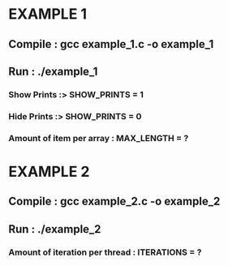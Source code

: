 # 
# EXAMPLE 1

## Compile : gcc example_1.c -o example_1
## Run : ./example_1

### Show Prints :> SHOW_PRINTS = 1 
### Hide Prints :> SHOW_PRINTS = 0

### Amount of item per array : MAX_LENGTH = ?

# 
# EXAMPLE 2

## Compile : gcc example_2.c -o example_2
## Run : ./example_2


### Amount of iteration per thread : ITERATIONS = ?